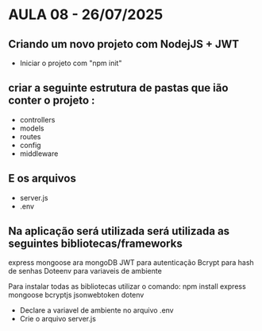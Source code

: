 # AULA 08 - 26/07/2025

## Criando um novo projeto com NodejJS + JWT
- Iniciar o projeto com "npm init"

## criar a seguinte estrutura de pastas que ião conter o projeto :

- controllers
- models
- routes
- config
- middleware

## E os arquivos
- server.js
- .env

## Na aplicação será utilizada será utilizada as seguintes bibliotecas/frameworks 
express
mongoose ara mongoDB
JWT para autenticação
Bcrypt para hash de senhas
Doteenv para variaveis de ambiente

Para instalar todas as bibliotecas utilizar o comando: 
npm install express mongoose bcryptjs jsonwebtoken dotenv


- Declare a variavel de ambiente no arquivo .env
- Crie o arquivo server.js
